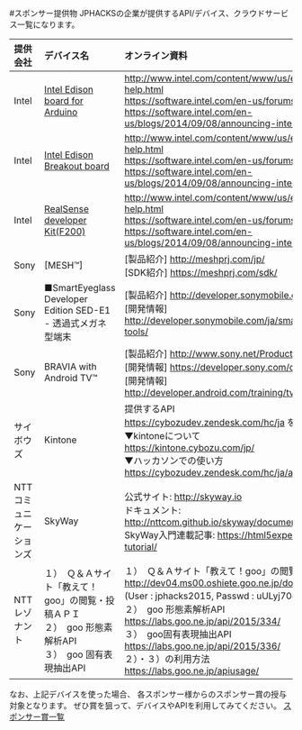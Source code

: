 #スポンサー提供物
JPHACKSの企業が提供するAPI/デバイス、クラウドサービス一覧になります。

| 提供会社 | デバイス名 | オンライン資料 |
|:-----------|:------------|:------------|
|Intel | [Intel Edison board for Arduino](http://edison-lab.jp/edison-arduino/) |http://www.intel.com/content/www/us/en/do-it-yourself/get-help.html<br>https://software.intel.com/en-us/forums/realsense<br>https://software.intel.com/en-us/blogs/2014/09/08/announcing-intel-iot-developer-kit|
|Intel |[Intel Edison Breakout board](http://edison-lab.jp/edison-breakout/)|http://www.intel.com/content/www/us/en/do-it-yourself/get-help.html<br>https://software.intel.com/en-us/forums/realsense<br>https://software.intel.com/en-us/blogs/2014/09/08/announcing-intel-iot-developer-kit|
|Intel |[RealSense developer Kit(F200)](http://click.intel.com/intel-realsense-developer-kit.html)|http://www.intel.com/content/www/us/en/do-it-yourself/get-help.html<br>https://software.intel.com/en-us/forums/realsense<br>https://software.intel.com/en-us/blogs/2014/09/08/announcing-intel-iot-developer-kit|
| Sony |[MESH™] | [製品紹介] http://meshprj.com/jp/<br>[SDK紹介] https://meshprj.com/sdk/ |
| Sony|■SmartEyeglass Developer Edition SED-E1 - 透過式メガネ型端末|[製品紹介] http://developer.sonymobile.com/ja/smarteyeglass/<br>[開発情報] http://developer.sonymobile.com/ja/smarteyeglass/developer-tools/|
| Sony |BRAVIA with Android TV™|[製品紹介] http://www.sony.net/Products/tv/androidtv/ja/<br>[開発情報] https://developer.sony.com/develop/tvs/android-tv/<br>[開発情報] http://developer.android.com/training/tv/start/index.html<br>|
| サイボウズ | Kintone |提供するAPI<br>https://cybozudev.zendesk.com/hc/ja を紹介する<br>▼kintoneについて<br>https://kintone.cybozu.com/jp/<br>▼ハッカソンでの使い方<br>https://cybozudev.zendesk.com/hc/ja/articles/205365464|
| NTTコミュニケーションズ | SkyWay | 公式サイト: http://skyway.io<br>ドキュメント: http://nttcom.github.io/skyway/documentation.html<br>SkyWay入門連載記事: https://html5experts.jp/series/skyway-tutorial/|
| NTTレゾナント | １）　Ｑ＆Ａサイト「教えて！goo」の閲覧・投稿ＡＰＩ<br>２）　goo 形態素解析API<br>３）　goo 固有表現抽出API | １）　Ｑ＆Ａサイト「教えて！goo」の閲覧・投稿ＡＰＩ<br>http://dev04.ms00.oshiete.goo.ne.jp/docs/oshietegoo_API.html<br>(User : jphacks2015, Passwd : uULyj70g ）<br>２）　goo 形態素解析API<br>https://labs.goo.ne.jp/api/2015/334/<br>３）　goo固有表現抽出API<br>https://labs.goo.ne.jp/api/2015/336/<br>２）・３）の利用方法<br>https://labs.goo.ne.jp/apiusage/<br>|


なお、上記デバイスを使った場合、
各スポンサー様からのスポンサー賞の授与対象となります。
ぜひ賞を狙って、デバイスやAPIを利用してみてください。
[スポンサー賞一覧](https://github.com/jphacks/jphacks-guideline/blob/master/guidelines/sponsor-prize.md)
